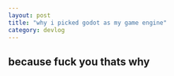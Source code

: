 ```yaml
---
layout: post
title: "why i picked godot as my game engine"
category: devlog
---
```


## because fuck you thats why

